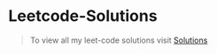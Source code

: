# Leetcode-Solutions
>To view all my leet-code solutions visit [Solutions](https://home.openweathermap.org/api_keys "Click here")
